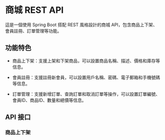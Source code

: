 # 商城 REST API

這是一個使用 Spring Boot 搭配 REST 風格設計的商城 API，包含商品上下架、會員註冊、訂單管理等功能。

## 功能特色

- 商品上下架：支援上架和下架商品，可以設置商品名稱、描述、價格和庫存等信息。

- 會員註冊：支援註冊新會員，可以設置用戶名稱、密碼、電子郵箱和手機號碼等信息。

- 訂單管理：支援新增訂單、查詢訂單和取消訂單等操作，可以設置訂單編號、會員ID、商品ID、數量和總價等信息。

## API 接口

### 商品上下架

